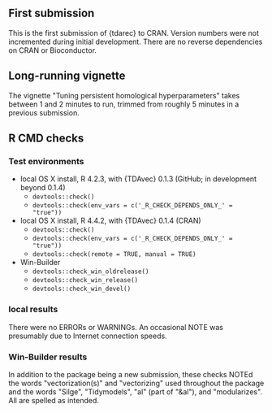 ## First submission

This is the first submission of {tdarec} to CRAN.
Version numbers were not incremented during initial development.
There are no reverse dependencies on CRAN or Bioconductor.

## Long-running vignette

The vignette "Tuning persistent homological hyperparameters" takes between 1 and 2 minutes to run, trimmed from roughly 5 minutes in a previous submission.

## R CMD checks

### Test environments

* local OS X install, R 4.2.3, with {TDAvec} 0.1.3 (GitHub; in development beyond 0.1.4)
  * `devtools::check()`
  * `devtools::check(env_vars = c('_R_CHECK_DEPENDS_ONLY_' = "true"))`
* local OS X install, R 4.4.2, with {TDAvec} 0.1.4 (CRAN)
  * `devtools::check()`
  * `devtools::check(env_vars = c('_R_CHECK_DEPENDS_ONLY_' = "true"))`
  * `devtools::check(remote = TRUE, manual = TRUE)`
* Win-Builder
  * `devtools::check_win_oldrelease()`
  * `devtools::check_win_release()`
  * `devtools::check_win_devel()`

### local results

There were no ERRORs or WARNINGs.
An occasional NOTE was presumably due to Internet connection speeds.

### Win-Builder results

In addition to the package being a new submission, these checks NOTEd the words "vectorization(s)" and "vectorizing" used throughout the package and the words "Silge", "Tidymodels", "al" (part of "&al"), and "modularizes".
All are spelled as intended.
